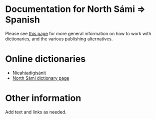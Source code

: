 # Documentation for North Sámi ⇒ Spanish

Please see [this page](https://giellalt.github.io/dicts/dicts.html) for more general information on how to work with dictionaries, and the various publishing alternatives.


# Online dictionaries

- [Nieahtadigisánit](https://sanit.oahpa.no/)
- [North Sámi dictionary page](https://dicts.uit.no/smedicts.eng.html)

# Other information

Add text and links as needed.
